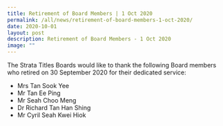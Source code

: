 ```yaml
---
title: Retirement of Board Members | 1 Oct 2020
permalink: /all/news/retirement-of-board-members-1-oct-2020/
date: 2020-10-01
layout: post
description: Retirement of Board Members - 1 Oct 2020
image: ""
---
```

The Strata Titles Boards would like to thank the following Board members who retired on 30 September 2020 for their dedicated service:

*   Mrs Tan Sook Yee
*   Mr Tan Ee Ping
*   Mr Seah Choo Meng
*   Dr Richard Tan Han Shing
*   Mr Cyril Seah Kwei Hiok